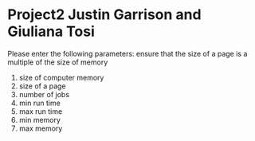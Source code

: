 # Project2 Justin Garrison and Giuliana Tosi
Please enter the following parameters: ensure that the size of a page is a multiple of the size of memory

1. size of computer memory
2. size of a page
3. number of jobs
4. min run time
5. max run time  
6. min memory
7. max memory
